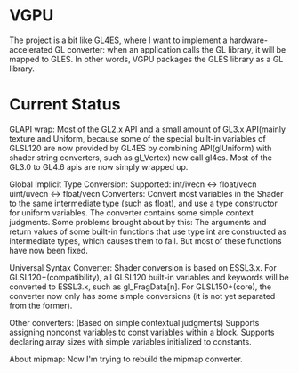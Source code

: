 # VGPU
The project is a bit like GL4ES, where I want to implement a hardware-accelerated GL converter: when an application calls the GL library, it will be mapped to GLES. In other words, VGPU packages the GLES library as a GL library.
# Current Status
GLAPI wrap:
Most of the GL2.x API and a small amount of GL3.x API(mainly texture and Uniform, because some of the special built-in variables of GLSL120 are now provided by GL4ES by combining API(glUniform) with shader string converters, such as gl_Vertex) now call gl4es.
Most of the GL3.0 to GL4.6 apis are now simply wrapped up.

Global Implicit Type Conversion:
Supported: 
int/ivecn <-> float/vecn
uint/uvecn <-> float/vecn
Converters: 
Convert most variables in the Shader to the same intermediate type (such as float), and use a type constructor for uniform variables. The converter contains some simple context judgments.
Some problems brought about by this:
The arguments and return values of some built-in functions that use type int are constructed as intermediate types, which causes them to fail. But most of these functions have now been fixed.

Universal Syntax Converter:
Shader conversion is based on ESSL3.x. 
For GLSL120+(compatibility), all GLSL120 built-in variables and keywords will be converted to ESSL3.x, such as gl_FragData[n]. 
For GLSL150+(core), the converter now only has some simple conversions (it is not yet separated from the former).

Other converters:
(Based on simple contextual judgments)
Supports assigning nonconst variables to const variables within a block. 
Supports declaring array sizes with simple variables initialized to constants.


About mipmap:
Now I'm trying to rebuild the mipmap converter.
